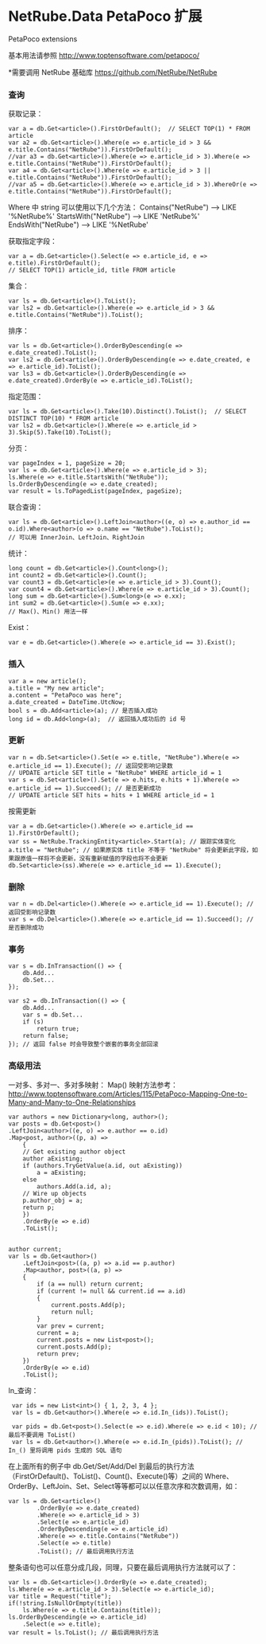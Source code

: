 # NetRube.Data PetaPoco 扩展
PetaPoco extensions

基本用法请参照 http://www.toptensoftware.com/petapoco/

*需要调用 NetRube 基础库 https://github.com/NetRube/NetRube

### 查询
获取记录：

    var a = db.Get<article>().FirstOrDefault();  // SELECT TOP(1) * FROM article
    var a2 = db.Get<article>().Where(e => e.article_id > 3 && e.title.Contains("NetRube")).FirstOrDefault();
    //var a3 = db.Get<article>().Where(e => e.article_id > 3).Where(e => e.title.Contains("NetRube")).FirstOrDefault();
    var a4 = db.Get<article>().Where(e => e.article_id > 3 || e.title.Contains("NetRube")).FirstOrDefault();
    //var a5 = db.Get<article>().Where(e => e.article_id > 3).WhereOr(e => e.title.Contains("NetRube")).FirstOrDefault();

Where 中 string 可以使用以下几个方法：
Contains("NetRube") --> LIKE '%NetRube%'
StartsWith("NetRube") --> LIKE 'NetRube%'
EndsWith("NetRube") --> LIKE '%NetRube'

获取指定字段：

    var a = db.Get<article>().Select(e => e.article_id, e => e.title).FirstOrDefault();
    // SELECT TOP(1) article_id, title FROM article

集合：

    var ls = db.Get<article>().ToList();
    var ls2 = db.Get<article>().Where(e => e.article_id > 3 && e.title.Contains("NetRube")).ToList();

排序：

    var ls = db.Get<article>().OrderByDescending(e => e.date_created).ToList();
    var ls2 = db.Get<article>().OrderByDescending(e => e.date_created, e => e.article_id).ToList();
    var ls3 = db.Get<article>().OrderByDescending(e => e.date_created).OrderBy(e => e.article_id).ToList();

指定范围：

    var ls = db.Get<article>().Take(10).Distinct().ToList();  // SELECT DISTINCT TOP(10) * FROM article
    var ls2 = db.Get<article>().Where(e => e.article_id > 3).Skip(5).Take(10).ToList();
    
分页：

    var pageIndex = 1, pageSize = 20;
    var ls = db.Get<article>().Where(e => e.article_id > 3);
    ls.Where(e => e.title.StartsWith("NetRube"));
    ls.OrderByDescending(e => e.date_created);
    var result = ls.ToPagedList(pageIndex, pageSize);
    
联合查询：

    var ls = db.Get<article>().LeftJoin<author>((e, o) => e.author_id == o.id).Where<author>(o => o.name == "NetRube").ToList();
    // 可以用 InnerJoin、LeftJoin、RightJoin

统计：

    long count = db.Get<article>().Count<long>();
    int count2 = db.Get<article>().Count();
    var count3 = db.Get<article>(e => e.article_id > 3).Count();
    var count4 = db.Get<article>().Where(e => e.article_id > 3).Count();
    long sum = db.Get<article>().Sum<long>(e => e.xx);
    int sum2 = db.Get<article>().Sum(e => e.xx);
    // Max()、Min() 用法一样

Exist：

    var e = db.Get<article>().Where(e => e.article_id == 3).Exist();
    
### 插入

    var a = new article();
    a.title = "My new article";
    a.content = "PetaPoco was here";
    a.date_created = DateTime.UtcNow;
    bool s = db.Add<article>(a); // 是否插入成功
    long id = db.Add<long>(a);  // 返回插入成功后的 id 号
    
### 更新

    var n = db.Set<article>().Set(e => e.title, "NetRube").Where(e => e.article_id == 1).Execute(); // 返回受影响记录数
    // UPDATE article SET title = "NetRube" WHERE article_id = 1
    var s = db.Set<article>().Set(e => e.hits, e.hits + 1).Where(e => e.article_id == 1).Succeed(); // 是否更新成功
    // UPDATE article SET hits = hits + 1 WHERE article_id = 1
    
按需更新

    var a = db.Get<article>().Where(e => e.article_id == 1).FirstOrDefault();
    var ss = NetRube.TrackingEntity<article>.Start(a); // 跟踪实体变化
    a.title = "NetRube"; // 如果原实体 title 不等于 "NetRube" 将会更新此字段，如果跟原值一样将不会更新，没有重新赋值的字段也将不会更新
    db.Set<article>(ss).Where(e => e.article_id == 1).Execute();

### 删除

    var n = db.Del<article>().Where(e => e.article_id == 1).Execute(); // 返回受影响记录数
    var s = db.Del<article>().Where(e => e.article_id == 1).Succeed(); // 是否删除成功
    
### 事务

    var s = db.InTransaction(() => {
	    db.Add...
	    db.Set...
    });

    var s2 = db.InTransaction(() => {
	    db.Add...
	    var s = db.Set...
	    if (s)
		    return true;
		return false;
    }); // 返回 false 时会导致整个嵌套的事务全部回滚

### 高级用法

一对多、多对一、多对多映射：
Map() 映射方法参考：http://www.toptensoftware.com/Articles/115/PetaPoco-Mapping-One-to-Many-and-Many-to-One-Relationships
    
    var authors = new Dictionary<long, author>();
    var posts = db.Get<post>()
	.LeftJoin<author>((e, o) => e.author == o.id)
	.Map<post, author>((p, a) =>
    	{
		// Get existing author object
		author aExisting;
		if (authors.TryGetValue(a.id, out aExisting))
			a = aExisting;
		else
			authors.Add(a.id, a);
		// Wire up objects
		p.author_obj = a;
		return p;
    	})
    	.OrderBy(e => e.id)
    	.ToList();
    	

    author current;
    var ls = db.Get<author>()
    	.LeftJoin<post>((a, p) => a.id == p.author)
    	.Map<author, post>((a, p) =>
    	{
    		if (a == null) return current;
    		if (current != null && current.id == a.id)
    		{
    			current.posts.Add(p);
    			return null;
    		}
    		var prev = current;
    		current = a;
    		current.posts = new List<post>();
    		current.posts.Add(p);
    		return prev;
    	})
    	.OrderBy(e => e.id)
    	.ToList();
    	
 In_查询：
 
     var ids = new List<int>() { 1, 2, 3, 4 };
     var ls = db.Get<author>().Where(e => e.id.In_(ids)).ToList();

     var pids = db.Get<post>().Select(e => e.id).Where(e => e.id < 10); // 最后不要调用 ToList()
     var ls = db.Get<author>().Where(e => e.id.In_(pids)).ToList(); // In_() 里将调用 pids 生成的 SQL 语句




在上面所有的例子中 db.Get/Set/Add/Del 到最后的执行方法（FirstOrDefault()、ToList()、Count()、Execute()等）之间的 Where、OrderBy、LeftJoin、Set、Select等等都可以以任意次序和次数调用，如：

    var ls = db.Get<article>()
    		.OrderBy(e => e.date_created)
    		.Where(e => e.article_id > 3)
    		.Select(e => e.article_id)
    		.OrderByDescending(e => e.article_id)
    		.Where(e => e.title.Contains("NetRube"))
    		.Select(e => e.title)
    		.ToList(); // 最后调用执行方法

整条语句也可以任意分成几段，同理，只要在最后调用执行方法就可以了：

    var ls = db.Get<article>().OrderBy(e => e.date_created);
    ls.Where(e => e.article_id > 3).Select(e => e.article_id);
    var title = Request("title");
    if(!string.IsNullOrEmpty(title))
    	ls.Where(e => e.title.Contains(title));
    ls.OrderByDescending(e => e.article_id)
    	.Select(e => e.title);
    var result = ls.ToList(); // 最后调用执行方法
    	
